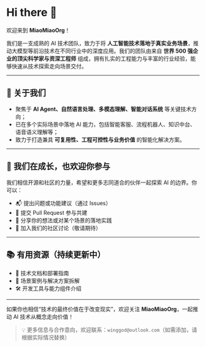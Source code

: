 # Hi there 👋

欢迎来到 **MiaoMiaoOrg**！

我们是一支成熟的 AI 技术团队，致力于将 **人工智能技术落地于真实业务场景**，推动大模型等前沿技术在不同行业中的深度应用。我们的团队由来自 **世界 500 强企业的顶尖科学家与资深工程师** 组成，拥有扎实的工程能力与丰富的行业经验，能够快速从技术探索走向场景交付。

---

## 🚀 关于我们

- 聚焦于 **AI Agent、自然语言处理、多模态理解、智能对话系统** 等关键技术方向；
- 已在多个实际场景中落地 AI 能力，包括智能客服、流程机器人、知识中台、语音语义理解等；
- 致力于打造兼具 **可复用性、工程可控性与业务价值** 的智能化解决方案。

---

## 🌱 我们在成长，也欢迎你参与

我们相信开源和社区的力量，希望和更多志同道合的伙伴一起探索 AI 的边界。你可以：

- 📬 提出问题或功能建议（通过 Issues）
- 📌 提交 Pull Request 参与共建
- 🧠 分享你的想法或对某个场景的落地实践
- 💬 加入我们的社区讨论（敬请期待）

---

## 📚 有用资源（持续更新中）

- 📖 技术文档和部署指南
- 🧩 场景案例与解决方案拆解
- 🛠️ 开发工具与能力组件介绍

---

如果你也相信“技术的最终价值在于改变现实”，欢迎关注 **MiaoMiaoOrg**，一起推动 AI 技术从概念走向价值！

> 💡 更多信息与合作意向，欢迎联系：`winggod@outlook.com`（如需添加，请根据实际情况替换）

